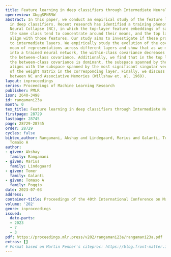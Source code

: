 ```yaml
---
title: Feature learning in deep classifiers through Intermediate Neural Collapse
openreview: XbggSPNB9W
abstract: In this paper, we conduct an empirical study of the feature learning process
  in deep classifiers. Recent research has identified a training phenomenon called
  Neural Collapse (NC), in which the top-layer feature embeddings of samples from
  the same class tend to concentrate around their means, and the top layer’s weights
  align with those features. Our study aims to investigate if these properties extend
  to intermediate layers. We empirically study the evolution of the covariance and
  mean of representations across different layers and show that as we move deeper
  into a trained neural network, the within-class covariance decreases relative to
  the between-class covariance. Additionally, we find that in the top layers, where
  the between-class covariance is dominant, the subspace spanned by the class means
  aligns with the subspace spanned by the most significant singular vector components
  of the weight matrix in the corresponding layer. Finally, we discuss the relationship
  between NC and Associative Memories (Willshaw et. al. 1969).
layout: inproceedings
series: Proceedings of Machine Learning Research
publisher: PMLR
issn: 2640-3498
id: rangamani23a
month: 0
tex_title: Feature learning in deep classifiers through Intermediate Neural Collapse
firstpage: 28729
lastpage: 28745
page: 28729-28745
order: 28729
cycles: false
bibtex_author: Rangamani, Akshay and Lindegaard, Marius and Galanti, Tomer and Poggio,
  Tomaso A
author:
- given: Akshay
  family: Rangamani
- given: Marius
  family: Lindegaard
- given: Tomer
  family: Galanti
- given: Tomaso A
  family: Poggio
date: 2023-07-03
address: 
container-title: Proceedings of the 40th International Conference on Machine Learning
volume: '202'
genre: inproceedings
issued:
  date-parts:
  - 2023
  - 7
  - 3
pdf: https://proceedings.mlr.press/v202/rangamani23a/rangamani23a.pdf
extras: []
# Format based on Martin Fenner's citeproc: https://blog.front-matter.io/posts/citeproc-yaml-for-bibliographies/
---
```


